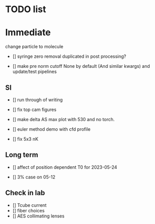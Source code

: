 # TODO list 

# Immediate

 change particle to molecule

- [] syringe zero removal duplicated in post processing? 


- [] make pre norm cutoff None by default (And similar kwargs) and update/test pipelines

## SI 

- [] run through of writing

- [] fix top cam figures

 - [] make delta AS max plot with 530 and no torch. 

- [] euler method demo with cfd profile

- [] fix 5x3 nK

## Long term


- [] affect of position dependent T0 for 2023-05-24

- [] 3% case on 05-12


## Check in lab

- [] Tcube current
- [] fiber choices
 - [] AES collimating lenses